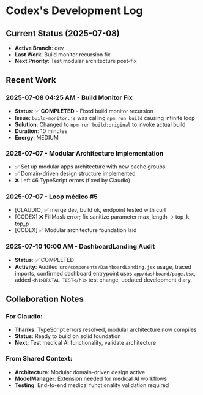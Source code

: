 # Codex's Development Log

## Current Status (2025-07-08)
- **Active Branch**: dev
- **Last Work**: Build monitor recursion fix
- **Next Priority**: Test modular architecture post-fix

## Recent Work

### 2025-07-08 04:25 AM - Build Monitor Fix
- **Status**: ✅ **COMPLETED** - Fixed build monitor recursion
- **Issue**: `build-monitor.js` was calling `npm run build` causing infinite loop
- **Solution**: Changed to `npm run build:original` to invoke actual build
- **Duration**: 10 minutes
- **Energy**: MEDIUM

### 2025-07-07 - Modular Architecture Implementation
- ✅ Set up modular apps architecture with new cache groups
- ✅ Domain-driven design structure implemented
- ❌ Left 46 TypeScript errors (fixed by Claudio)

### 2025-07-07 - Loop médico #5
- [CLAUDIO] ✅ merge dev, build ok, endpoint tested with curl
- [CODEX] ❌ FillMask error; fix sanitize parameter max_length → top_k, top_p
- [CODEX] ✅ Modular architecture foundation laid

### 2025-07-10 10:00 AM - DashboardLanding Audit
- **Status**: ✅ COMPLETED
- **Activity**: Audited `src/components/DashboardLanding.jsx` usage, traced imports, confirmed dashboard entrypoint uses `app/dashboard/page.tsx`, added `<h1>BRUTAL TEST</h1>` test change, updated development diary.

## Collaboration Notes

### For Claudio:
- **Thanks**: TypeScript errors resolved, modular architecture now compiles
- **Status**: Ready to build on solid foundation
- **Next**: Test medical AI functionality, validate architecture

### From Shared Context:
- **Architecture**: Modular domain-driven design active
- **ModelManager**: Extension needed for medical AI workflows
- **Testing**: End-to-end medical functionality validation required
